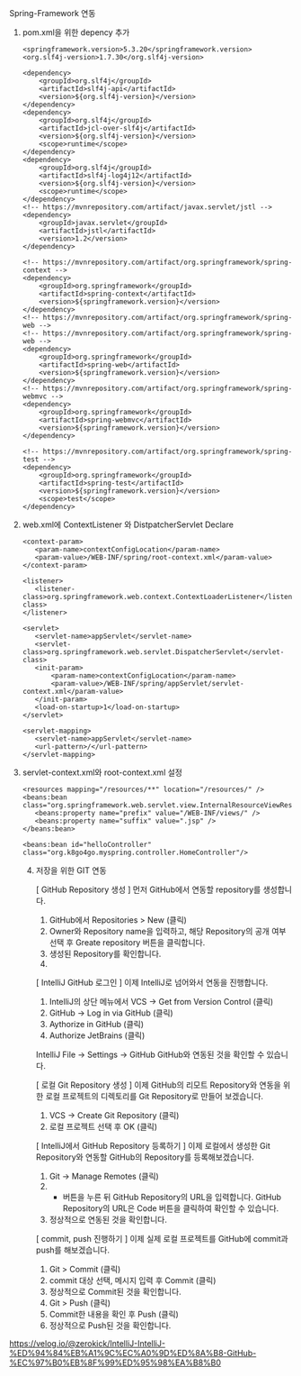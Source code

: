 Spring-Framework 연동
1. pom.xml을 위한 depency 추가 
    
       <springframework.version>5.3.20</springframework.version>
       <org.slf4j-version>1.7.30</org.slf4j-version>
     
       <dependency>
           <groupId>org.slf4j</groupId>
           <artifactId>slf4j-api</artifactId>
           <version>${org.slf4j-version}</version>
       </dependency>
       <dependency>
           <groupId>org.slf4j</groupId>
           <artifactId>jcl-over-slf4j</artifactId>
           <version>${org.slf4j-version}</version>
           <scope>runtime</scope>
       </dependency>
       <dependency>
           <groupId>org.slf4j</groupId>
           <artifactId>slf4j-log4j12</artifactId>
           <version>${org.slf4j-version}</version>
           <scope>runtime</scope>
       </dependency>
       <!-- https://mvnrepository.com/artifact/javax.servlet/jstl -->
       <dependency>
           <groupId>javax.servlet</groupId>
           <artifactId>jstl</artifactId>
           <version>1.2</version>
       </dependency>
  
       <!-- https://mvnrepository.com/artifact/org.springframework/spring-context -->
       <dependency>
           <groupId>org.springframework</groupId>
           <artifactId>spring-context</artifactId>
           <version>${springframework.version}</version>
       </dependency>
       <!-- https://mvnrepository.com/artifact/org.springframework/spring-web -->
       <!-- https://mvnrepository.com/artifact/org.springframework/spring-web -->
       <dependency>
           <groupId>org.springframework</groupId>
           <artifactId>spring-web</artifactId>
           <version>${springframework.version}</version>
       </dependency>
       <!-- https://mvnrepository.com/artifact/org.springframework/spring-webmvc -->
       <dependency>
           <groupId>org.springframework</groupId>
           <artifactId>spring-webmvc</artifactId>
           <version>${springframework.version}</version>
       </dependency>
  
       <!-- https://mvnrepository.com/artifact/org.springframework/spring-test -->
       <dependency>
           <groupId>org.springframework</groupId>
           <artifactId>spring-test</artifactId>
           <version>${springframework.version}</version>
           <scope>test</scope>
       </dependency>

2. web.xml에 ContextListener 와 DistpatcherServlet Declare
      
       <context-param>
          <param-name>contextConfigLocation</param-name>
          <param-value>/WEB-INF/spring/root-context.xml</param-value>
       </context-param>
      
       <listener>
          <listener-class>org.springframework.web.context.ContextLoaderListener</listener-class>
       </listener>
  
       <servlet>
          <servlet-name>appServlet</servlet-name>
          <servlet-class>org.springframework.web.servlet.DispatcherServlet</servlet-class>
          <init-param>
              <param-name>contextConfigLocation</param-name>
              <param-value>/WEB-INF/spring/appServlet/servlet-context.xml</param-value>
          </init-param>
          <load-on-startup>1</load-on-startup>
       </servlet>
  
       <servlet-mapping>
          <servlet-name>appServlet</servlet-name>
          <url-pattern>/</url-pattern>
       </servlet-mapping>

3. servlet-context.xml와 root-context.xml 설정   

       <resources mapping="/resources/**" location="/resources/" />
       <beans:bean class="org.springframework.web.servlet.view.InternalResourceViewResolver">
          <beans:property name="prefix" value="/WEB-INF/views/" />
          <beans:property name="suffix" value=".jsp" />
       </beans:bean>

       <beans:bean id="helloController" class="org.k8go4go.myspring.controller.HomeController"/>

   4. 저장을 위한 GIT 연동
   
       [ GitHub Repository 생성 ]
       먼저 GitHub에서 연동할 repository를 생성합니다.    
       1. GitHub에서 Repositories > New (클릭)
       2. Owner와 Repository name을 입력하고, 해당 Repository의 공개 여부 선택 후 Greate repository 버튼을 클릭합니다.
       3. 생성된 Repository를 확인합니다.
       4. 
       [ IntelliJ GitHub 로그인 ]
       이제 IntelliJ로 넘어와서 연동을 진행합니다.
       1. IntelliJ의 상단 메뉴에서 VCS → Get from Version Control (클릭)
       2. GitHub → Log in via GitHub (클릭)
       3. Aythorize in GitHub (클릭)
       4. Authorize JetBrains (클릭)
    
       IntelliJ File → Settings → GitHub GitHub와 연동된 것을 확인할 수 있습니다.
   
       [ 로컬 Git Repository 생성 ]
       이제 GitHub의 리모트 Repository와 연동을 위한 로컬 프로젝트의 디렉토리를 Git Repository로 만들어 보겠습니다.
       1. VCS → Create Git Repository (클릭)
       2. 로컬 프로젝트 선택 후 OK (클릭)
    
       [ IntelliJ에서 GitHub Repository 등록하기 ]
       이제 로컬에서 생성한 Git Repository와 연동할 GitHub의 Repository를 등록해보겠습니다.
       1. Git → Manage Remotes (클릭)
       2. + 버튼을 누른 뒤 GitHub Repository의 URL을 입력합니다.
       GitHub Repository의 URL은 Code 버튼을 클릭하여 확인할 수 있습니다.
       3. 정상적으로 연동된 것을 확인합니다.
    
       [ commit, push 진행하기 ]
       이제 실제 로컬 프로젝트를 GitHub에 commit과 push를 해보겠습니다.
       1. Git > Commit (클릭)
       2. commit 대상 선택, 메시지 입력 후 Commit (클릭)
       3. 정상적으로 Commit된 것을 확인합니다.
       4. Git > Push (클릭)
       5. Commit한 내용을 확인 후 Push (클릭)
       6. 정상적으로 Push된 것을 확인합니다.


https://velog.io/@zerokick/IntelliJ-IntelliJ-%ED%94%84%EB%A1%9C%EC%A0%9D%ED%8A%B8-GitHub-%EC%97%B0%EB%8F%99%ED%95%98%EA%B8%B0 
